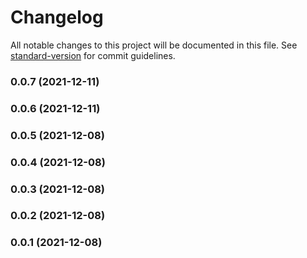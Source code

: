 # Changelog

All notable changes to this project will be documented in this file. See [standard-version](https://github.com/conventional-changelog/standard-version) for commit guidelines.

### 0.0.7 (2021-12-11)

### 0.0.6 (2021-12-11)

### 0.0.5 (2021-12-08)

### 0.0.4 (2021-12-08)

### 0.0.3 (2021-12-08)

### 0.0.2 (2021-12-08)

### 0.0.1 (2021-12-08)
